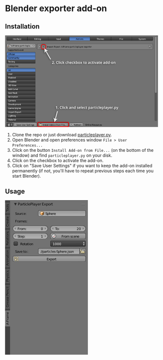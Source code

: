 # Blender exporter add-on

## Installation

![addon](readme/addon.jpg)

1. Clone the repo or just download [particleplayer.py](https://raw.githubusercontent.com/feiss/aframe-particleplayer-component/master/exporters/blender/particleplayer.py).
2. Open Blender and open preferences window `File > User Preferences...`
3. Click on the button `Install Add-on from File...` (on the bottom of the window) and find `particleplayer.py` on your disk.
4. Click on the checkbox to activate the add-on.
5. Click on "Save User Settings" if you want to keep the add-on installed permanently (if not, you'll have to repeat previous steps each time you start Blender).


## Usage

![gui](readme/gui.jpg)